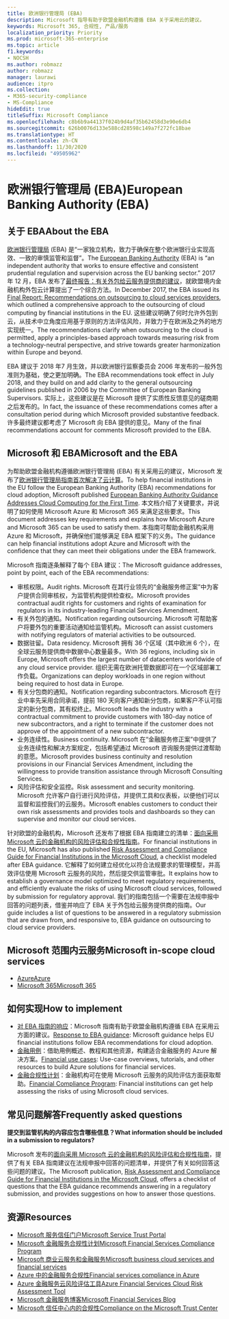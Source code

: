 ```yaml
---
title: 欧洲银行管理局 (EBA)
description: Microsoft 指导有助于欧盟金融机构遵循 EBA 关于采用云的建议。
keywords: Microsoft 365, 合规性, 产品/服务
localization_priority: Priority
ms.prod: microsoft-365-enterprise
ms.topic: article
f1.keywords:
- NOCSH
ms.author: robmazz
author: robmazz
manager: laurawi
audience: itpro
ms.collection:
- M365-security-compliance
- MS-Compliance
hideEdit: true
titleSuffix: Microsoft Compliance
ms.openlocfilehash: c8b6b9a44137f024b9d4af35b62458d3e90e6db4
ms.sourcegitcommit: 626b0076d133e588cd28598c149a7f272fc18bae
ms.translationtype: HT
ms.contentlocale: zh-CN
ms.lasthandoff: 11/30/2020
ms.locfileid: "49505962"
---
```

# <a name="european-banking-authority-eba"></a><span data-ttu-id="2fcd1-104">欧洲银行管理局 (EBA)</span><span class="sxs-lookup"><span data-stu-id="2fcd1-104">European Banking Authority (EBA)</span></span>

## <a name="about-the-eba"></a><span data-ttu-id="2fcd1-105">关于 EBA</span><span class="sxs-lookup"><span data-stu-id="2fcd1-105">About the EBA</span></span>

<span data-ttu-id="2fcd1-106">[欧洲银行管理局](https://eba.europa.eu/) (EBA) 是“一家独立机构，致力于确保在整个欧洲银行业实现高效、一致的审慎监管和监督”。</span><span class="sxs-lookup"><span data-stu-id="2fcd1-106">The [European Banking Authority](https://eba.europa.eu/) (EBA) is “an independent authority that works to ensure effective and consistent prudential regulation and supervision across the EU banking sector.”</span></span> <span data-ttu-id="2fcd1-107">2017 年 12 月，EBA 发布了[最终报告：有关外包给云服务提供商的建议](https://eba.europa.eu/documents/10180/2170121/Final+draft+Recommendations+on+Cloud+Outsourcing+%28EBA-Rec-2017-03%29.pdf/5fa5cdde-3219-4e95-946d-0c0d05494362)，就欧盟境内金融机构外包云计算提出了一个综合方法。</span><span class="sxs-lookup"><span data-stu-id="2fcd1-107">In December 2017, the EBA issued its [Final Report: Recommendations on outsourcing to cloud services providers](https://eba.europa.eu/documents/10180/2170121/Final+draft+Recommendations+on+Cloud+Outsourcing+%28EBA-Rec-2017-03%29.pdf/5fa5cdde-3219-4e95-946d-0c0d05494362), which outlined a comprehensive approach to the outsourcing of cloud computing by financial institutions in the EU.</span></span> <span data-ttu-id="2fcd1-108">这些建议明确了何时允许外包到云，从技术中立角度应用基于原则的方法评估风险，并致力于在欧洲及之外的地方实现统一。</span><span class="sxs-lookup"><span data-stu-id="2fcd1-108">The recommendations clarify when outsourcing to the cloud is permitted, apply a principles-based approach towards measuring risk from a technology-neutral perspective, and strive towards greater harmonization within Europe and beyond.</span></span>

<span data-ttu-id="2fcd1-109">EBA 建议于 2018 年7 月生效，并以欧洲银行监察委员会 2006 年发布的一般外包准则为基础，使之更加明确。</span><span class="sxs-lookup"><span data-stu-id="2fcd1-109">The EBA recommendations took effect in July 2018, and they build on and add clarity to the general outsourcing guidelines published in 2006 by the Committee of European Banking Supervisors.</span></span> <span data-ttu-id="2fcd1-110">实际上，这些建议是在 Microsoft 提供了实质性反馈意见的磋商期之后发布的。</span><span class="sxs-lookup"><span data-stu-id="2fcd1-110">In fact, the issuance of these recommendations comes after a consultation period during which Microsoft provided substantive feedback.</span></span> <span data-ttu-id="2fcd1-111">许多最终建议都考虑了 Microsoft 向 EBA 提供的意见。</span><span class="sxs-lookup"><span data-stu-id="2fcd1-111">Many of the final recommendations account for comments Microsoft provided to the EBA.</span></span>

## <a name="microsoft-and-the-eba"></a><span data-ttu-id="2fcd1-112">Microsoft 和 EBA</span><span class="sxs-lookup"><span data-stu-id="2fcd1-112">Microsoft and the EBA</span></span>

<span data-ttu-id="2fcd1-113">为帮助欧盟金融机构遵循欧洲银行管理局 (EBA) 有关采用云的建议，Microsoft 发布了[欧洲银行管理局指南首次解决了云计算](https://aka.ms/FinServ-Guide-EuBankAuth)。</span><span class="sxs-lookup"><span data-stu-id="2fcd1-113">To help financial institutions in the EU follow the European Banking Authority (EBA) recommendations for cloud adoption, Microsoft published [European Banking Authority Guidance Addresses Cloud Computing for the First Time](https://aka.ms/FinServ-Guide-EuBankAuth).</span></span> <span data-ttu-id="2fcd1-114">本文档介绍了关键要求，并说明了如何使用 Microsoft Azure 和 Microsoft 365 来满足这些要求。</span><span class="sxs-lookup"><span data-stu-id="2fcd1-114">This document addresses key requirements and explains how Microsoft Azure and Microsoft 365 can be used to satisfy them.</span></span> <span data-ttu-id="2fcd1-115">本指南可帮助金融机构采用 Azure 和 Microsoft，并确保他们能够满足 EBA 框架下的义务。</span><span class="sxs-lookup"><span data-stu-id="2fcd1-115">The guidance can help financial institutions adopt Azure and Microsoft with the confidence that they can meet their obligations under the EBA framework.</span></span>

<span data-ttu-id="2fcd1-116">Microsoft 指南逐条解释了每个 EBA 建议：</span><span class="sxs-lookup"><span data-stu-id="2fcd1-116">The Microsoft guidance addresses, point by point, each of the EBA recommendations:</span></span>

- <span data-ttu-id="2fcd1-117">审核权限。</span><span class="sxs-lookup"><span data-stu-id="2fcd1-117">Audit rights.</span></span> <span data-ttu-id="2fcd1-118">Microsoft 在其行业领先的“金融服务修正案”中为客户提供合同审核权，为监管机构提供检查权。</span><span class="sxs-lookup"><span data-stu-id="2fcd1-118">Microsoft provides contractual audit rights for customers and rights of examination for regulators in its industry-leading Financial Services Amendment.</span></span>
- <span data-ttu-id="2fcd1-119">有关外包的通知。</span><span class="sxs-lookup"><span data-stu-id="2fcd1-119">Notification regarding outsourcing.</span></span> <span data-ttu-id="2fcd1-120">Microsoft 可帮助客户将要外包的重要活动通知给监管机构。</span><span class="sxs-lookup"><span data-stu-id="2fcd1-120">Microsoft can assist customers with notifying regulators of material activities to be outsourced.</span></span>
- <span data-ttu-id="2fcd1-121">数据驻留。</span><span class="sxs-lookup"><span data-stu-id="2fcd1-121">Data residency.</span></span> <span data-ttu-id="2fcd1-122">Microsoft 拥有 36 个区域（其中欧洲 6 个），在全球云服务提供商中数据中心数量最多。</span><span class="sxs-lookup"><span data-stu-id="2fcd1-122">With 36 regions, including six in Europe, Microsoft offers the largest number of datacenters worldwide of any cloud service provider.</span></span> <span data-ttu-id="2fcd1-123">组织无需在欧洲托管数据即可在一个区域部署工作负载。</span><span class="sxs-lookup"><span data-stu-id="2fcd1-123">Organizations can deploy workloads in one region without being required to host data in Europe.</span></span>
- <span data-ttu-id="2fcd1-124">有关分包商的通知。</span><span class="sxs-lookup"><span data-stu-id="2fcd1-124">Notification regarding subcontractors.</span></span> <span data-ttu-id="2fcd1-125">Microsoft 在行业中率先采用合同承诺，提前 180 天向客户通知新分包商，如果客户不认可指定的新分包商，其有权终止。</span><span class="sxs-lookup"><span data-stu-id="2fcd1-125">Microsoft leads the industry with a contractual commitment to provide customers with 180-day notice of new subcontractors, and a right to terminate if the customer does not approve of the appointment of a new subcontractor.</span></span>
- <span data-ttu-id="2fcd1-126">业务连续性。</span><span class="sxs-lookup"><span data-stu-id="2fcd1-126">Business continuity.</span></span> <span data-ttu-id="2fcd1-127">Microsoft 在“金融服务修正案”中提供了业务连续性和解决方案规定，包括希望通过 Microsoft 咨询服务提供过渡帮助的意愿。</span><span class="sxs-lookup"><span data-stu-id="2fcd1-127">Microsoft provides business continuity and resolution provisions in our Financial Services Amendment, including the willingness to provide transition assistance through Microsoft Consulting Services.</span></span>
- <span data-ttu-id="2fcd1-128">风险评估和安全监控。</span><span class="sxs-lookup"><span data-stu-id="2fcd1-128">Risk assessment and security monitoring.</span></span> <span data-ttu-id="2fcd1-129">Microsoft 允许客户自行进行风险评估，并提供工具和仪表板，以便他们可以监督和监控我们的云服务。</span><span class="sxs-lookup"><span data-stu-id="2fcd1-129">Microsoft enables customers to conduct their own risk assessments and provides tools and dashboards so they can supervise and monitor our cloud services.</span></span>

<span data-ttu-id="2fcd1-130">针对欧盟的金融机构，Microsoft 还发布了根据 EBA 指南建立的清单：[面向采用 Microsoft 云的金融机构的风险评估和合规性指南](https://aka.ms/RiskGovernanceGuide)。</span><span class="sxs-lookup"><span data-stu-id="2fcd1-130">For financial institutions in the EU, Microsoft has also published [Risk Assessment and Compliance Guide for Financial Institutions in the Microsoft Cloud](https://aka.ms/RiskGovernanceGuide), a checklist modeled after EBA guidance.</span></span> <span data-ttu-id="2fcd1-131">它解释了如何建立经优化以符合法规要求的管理模型，并高效评估使用 Microsoft 云服务的风险，然后提交供监管审批。</span><span class="sxs-lookup"><span data-stu-id="2fcd1-131">It explains how to establish a governance model optimized to meet regulatory requirements, and efficiently evaluate the risks of using Microsoft cloud services, followed by submission for regulatory approval.</span></span> <span data-ttu-id="2fcd1-132">我们的指南包括一个需要在法规申报中回答的问题列表，借鉴并响应了 EBA 关于外包给云服务提供商的指南。</span><span class="sxs-lookup"><span data-stu-id="2fcd1-132">Our guide includes a list of questions to be answered in a regulatory submission that are drawn from, and responsive to, EBA guidance on outsourcing to cloud service providers.</span></span>

## <a name="microsoft-in-scope-cloud-services"></a><span data-ttu-id="2fcd1-133">Microsoft 范围内云服务</span><span class="sxs-lookup"><span data-stu-id="2fcd1-133">Microsoft in-scope cloud services</span></span>

- [<span data-ttu-id="2fcd1-134">Azure</span><span class="sxs-lookup"><span data-stu-id="2fcd1-134">Azure</span></span>](https://aka.ms/AzureCompliance)
- [<span data-ttu-id="2fcd1-135">Microsoft 365</span><span class="sxs-lookup"><span data-stu-id="2fcd1-135">Microsoft 365</span></span>](https://aka.ms/o365-compliance-framework)

## <a name="how-to-implement"></a><span data-ttu-id="2fcd1-136">如何实现</span><span class="sxs-lookup"><span data-stu-id="2fcd1-136">How to implement</span></span>

- <span data-ttu-id="2fcd1-137">[对 EBA 指南的响应](https://aka.ms/FinServ-Guide-EuBankAuth)：Microsoft 指南有助于欧盟金融机构遵循 EBA 在采用云方面的建议。</span><span class="sxs-lookup"><span data-stu-id="2fcd1-137">[Response to EBA guidance](https://aka.ms/FinServ-Guide-EuBankAuth): Microsoft guidance helps EU financial institutions follow EBA recommendations for cloud adoption.</span></span>
- <span data-ttu-id="2fcd1-138">[金融用例](https://docs.microsoft.com/azure/industry/financial/)：借助用例概述、教程和其他资源，构建适合金融服务的 Azure 解决方案。</span><span class="sxs-lookup"><span data-stu-id="2fcd1-138">[Financial use cases](https://docs.microsoft.com/azure/industry/financial/): Use-case overviews, tutorials, and other resources to build Azure solutions for financial services.</span></span>
- <span data-ttu-id="2fcd1-139">[金融合规性计划](https://aka.ms/FSCP-Print)：金融机构可在使用 Microsoft 云服务的风险评估方面获取帮助。</span><span class="sxs-lookup"><span data-stu-id="2fcd1-139">[Financial Compliance Program](https://aka.ms/FSCP-Print): Financial institutions can get help assessing the risks of using Microsoft cloud services.</span></span>

## <a name="frequently-asked-questions"></a><span data-ttu-id="2fcd1-140">常见问题解答</span><span class="sxs-lookup"><span data-stu-id="2fcd1-140">Frequently asked questions</span></span>

<span data-ttu-id="2fcd1-141">**提交到监管机构的内容应包含哪些信息？**</span><span class="sxs-lookup"><span data-stu-id="2fcd1-141">**What information should be included in a submission to regulators?**</span></span>

<span data-ttu-id="2fcd1-142">Microsoft 发布的[面向采用 Microsoft 云的金融机构的风险评估和合规性指南](https://aka.ms/RiskGovernanceGuide)，提供了有关 EBA 指南建议在法规申报中回答的问题清单，并提供了有关如何回答这些问题的建议。</span><span class="sxs-lookup"><span data-stu-id="2fcd1-142">The Microsoft publication, [Risk Assessment and Compliance Guide for Financial Institutions in the Microsoft Cloud](https://aka.ms/RiskGovernanceGuide), offers a checklist of questions that the EBA guidance recommends answering in a regulatory submission, and provides suggestions on how to answer those questions.</span></span>

## <a name="resources"></a><span data-ttu-id="2fcd1-143">资源</span><span class="sxs-lookup"><span data-stu-id="2fcd1-143">Resources</span></span>

- [<span data-ttu-id="2fcd1-144">Microsoft 服务信任门户</span><span class="sxs-lookup"><span data-stu-id="2fcd1-144">Microsoft Service Trust Portal</span></span>](https://aka.ms/STP)
- [<span data-ttu-id="2fcd1-145">Microsoft 金融服务合规性计划</span><span class="sxs-lookup"><span data-stu-id="2fcd1-145">Microsoft Financial Services Compliance Program</span></span>](https://aka.ms/FSCP-Print)
- [<span data-ttu-id="2fcd1-146">Microsoft 商业云服务和金融服务</span><span class="sxs-lookup"><span data-stu-id="2fcd1-146">Microsoft business cloud services and financial services</span></span>](https://www.microsoft.com/trustcenter/cloudservices/financialservices)
- [<span data-ttu-id="2fcd1-147">Azure 中的金融服务合规性</span><span class="sxs-lookup"><span data-stu-id="2fcd1-147">Financial services compliance in Azure</span></span>](https://azure.microsoft.com/resources/videos/azurecon-2015-financial-services-compliance-in-azure/)
- [<span data-ttu-id="2fcd1-148">Azure 金融服务云风险评估工具</span><span class="sxs-lookup"><span data-stu-id="2fcd1-148">Azure Financial Services Cloud Risk Assessment Tool</span></span>](https://aka.ms/FFIEC-CSDT)
- [<span data-ttu-id="2fcd1-149">Microsoft 金融服务博客</span><span class="sxs-lookup"><span data-stu-id="2fcd1-149">Microsoft Financial Services Blog</span></span>](https://techcommunity.microsoft.com/t5/Financial-Services-Blog/bg-p/FinancialServicesBlog)
- [<span data-ttu-id="2fcd1-150">Microsoft 信任中心内的合规性</span><span class="sxs-lookup"><span data-stu-id="2fcd1-150">Compliance on the Microsoft Trust Center</span></span>](https://www.microsoft.com/trust-center/compliance/compliance-overview)

